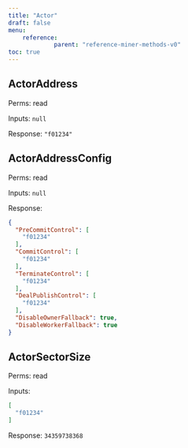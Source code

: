 ```yaml
---
title: "Actor"
draft: false
menu:
    reference:
             parent: "reference-miner-methods-v0"
toc: true
---
```


## ActorAddress

Perms: read

Inputs: `null`

Response: `"f01234"`

## ActorAddressConfig

Perms: read

Inputs: `null`

Response:

```json
{
  "PreCommitControl": [
    "f01234"
  ],
  "CommitControl": [
    "f01234"
  ],
  "TerminateControl": [
    "f01234"
  ],
  "DealPublishControl": [
    "f01234"
  ],
  "DisableOwnerFallback": true,
  "DisableWorkerFallback": true
}
```

## ActorSectorSize

Perms: read

Inputs:

```json
[
  "f01234"
]
```

Response: `34359738368`

